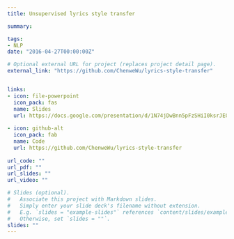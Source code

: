 ```yaml
---
title: Unsupervised lyrics style transfer

summary: 

tags:
- NLP
date: "2016-04-27T00:00:00Z"

# Optional external URL for project (replaces project detail page).
external_link: "https://github.com/ChenweWu/lyrics-style-transfer"


links:
- icon: file-powerpoint
  icon_pack: fas
  name: Slides
  url: https://docs.google.com/presentation/d/1N74jDwBnn5pFzSHiI0ksrJE09a3h2z7FSyobjQ4gxz4/edit?usp=sharing
  
- icon: github-alt
  icon_pack: fab
  name: Code
  url: https://github.com/ChenweWu/lyrics-style-transfer
  
url_code: ""
url_pdf: ""
url_slides: ""
url_video: ""

# Slides (optional).
#   Associate this project with Markdown slides.
#   Simply enter your slide deck's filename without extension.
#   E.g. `slides = "example-slides"` references `content/slides/example-slides.md`.
#   Otherwise, set `slides = ""`.
slides: ""
---
```




